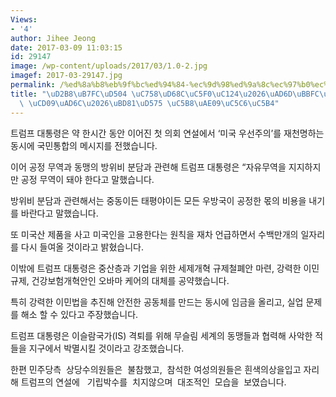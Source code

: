 ```yaml
---
Views:
- '4'
author: Jihee Jeong
date: 2017-03-09 11:03:15
id: 29147
image: /wp-content/uploads/2017/03/1.0-2.jpg
imagef: 2017-03-29147.jpg
permalink: /%ed%8a%b8%eb%9f%bc%ed%94%84-%ec%9d%98%ed%9a%8c%ec%97%b0%ec%84%a4%ea%b5%ad%eb%af%bc%ed%86%b5%ed%95%a9-%ec%b4%89%ea%b5%ac%eb%b6%81%ed%95%b5-%ec%96%b8%ea%b8%89%ec%97%86%ec%96%b4/
title: "\uD2B8\uB7FC\uD504 \uC758\uD68C\uC5F0\uC124\u2026\uAD6D\uBBFC\uD1B5\uD569\
  \ \uCD09\uAD6C\u2026\uBD81\uD575 \uC5B8\uAE09\uC5C6\uC5B4"
---
```


트럼프 대통령은 약 한시간 동안 이어진 첫 의회 연설에서 ‘미국 우선주의’를 재천명하는 동시에 국민통합의 메시지를 전했습니다.

이어 공정 무역과 동맹의 방위비 분담과 관련해 트럼프 대통령은 “자유무역을 지지하지만 공정 무역이 돼야 한다고 말했습니다.

방위비 분담과 관련해서는 중동이든 태평야이든 모든 우방국이 공정한 몫의 비용을 내기를 바란다고 말했습니다.

또 미국산 제품을 사고 미국인을 고용한다는 원칙을 재차 언급하면서 수백만개의 일자리를 다시 들여올 것이라고 밝혔습니다.

이밖에 트럼프 대통령은 중산층과 기업을 위한 세제개혁 규제철폐안 마련, 강력한 이민 규제, 건강보험개혁안인 오바마 케어의 대체를 공약했습니다.

특히 강력한 이민법을 추진해 안전한 공동체를 만드는 동시에 임금을 올리고, 실업 문제를 해소 할 수 있다고 주장했습니다.

트럼프 대통령은 이슬람국가(IS) 격퇴를 위해 무슬림 세계의 동맹들과 협력해 사악한 적들을 지구에서 박멸시킬 것이라고 강조했습니다.

한편 민주당측  상당수의원들은  불참했고,  참석한 여성의원들은 흰색의상을입고 자리해 트럼프의 연설에   기립박수를  치지않으며  대조적인  모습을  보였습니다.